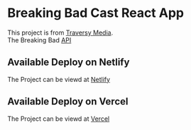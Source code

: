 # Breaking Bad Cast React App

This project is from [Traversy Media](https://www.youtube.com/watch?v=YaioUnMw0mo).
<br/>
The Breaking Bad [API](https://breakingbadapi.com/)

## Available Deploy on Netlify

The Project can be viewd at [Netlify](https://breaking-bad-react-m.netlify.app/)

## Available Deploy on Vercel

The Project can be viewd at [Vercel](https://breaking-bad-cast-two.vercel.app/)
